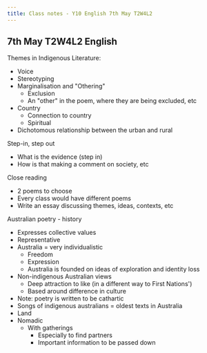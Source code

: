 ```yaml
---
title: Class notes - Y10 English 7th May T2W4L2
---
```


## 7th May T2W4L2 English
Themes in Indigenous Literature:
- Voice 
- Stereotyping
- Marginalisation and "Othering"
	- Exclusion
	- An "other" in the poem, where they are being excluded, etc
- Country
	- Connection to country
	- Spiritual
- Dichotomous relationship between the urban and rural

Step-in, step out
- What is the evidence (step in)
- How is that making a comment on society, etc

Close reading
- 2 poems to choose
- Every class would have different poems
- Write an essay discussing themes, ideas, contexts, etc

Australian poetry - history
- Expresses collective values
- Representative
- Australia = very individualistic
	- Freedom
	- Expression
	- Australia is founded on ideas of exploration and identity loss
- Non-indigenous Australian views
	- Deep attraction to like (in a different way to First Nations')
	- Based around difference in culture
- Note: poetry is written to be cathartic
- Songs of indigenous australians = oldest texts in Australia
- Land
- Nomadic
	- With gatherings
		- Especially to find partners
		- Important information to be passed down
